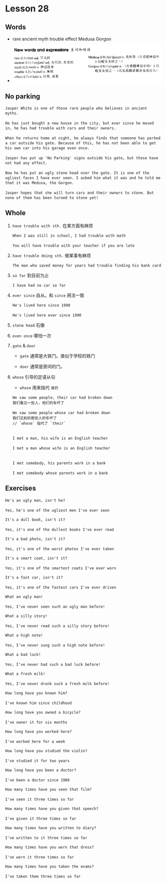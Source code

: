 # Lesson 28

## Words

- rare ancient myth trouble effect Medusa Gorgon

- ![Words](../../../Images/Part2/03/words-28.png)

## No parking

```
Jasper White is one of those rare people who believes in ancient myths.

He has just bought a new house in the city, but ever since he moved in, he has had trouble with cars and their owners.

When he returns home at night, he always finds that someone has parked a car outside his gate. Because of this, he has not been able to get his own car into his garage even once.

Jasper has put up 'No Parking' signs outside his gate, but these have not had any effect.

Now he has put an ugly stone head over the gate. It is one of the ugliest faces I have ever seen. I asked him what it was and he told me that it was Medusa, the Gorgon.

Jasper hopes that she will turn cars and their owners to stone. But none of them has been turned to stone yet!
```

## Whole

1. `have trouble with sth.` 在某方面有麻烦

   ```
   When I was still in school, I had trouble with math

   You will have trouble with your teacher if you are late
   ```

2. `have trouble doing sth.` 做某事有麻烦

   ```
   The man who saved money for years had trouble finding his bank card
   ```

3. `so far` 到目前为止

   ```
   I have had no car so far
   ```

4. `ever since` 自从。和 `since` 用法一致

   ```
   He's lived here since 1990

   He's lived here ever since 1990
   ```

5. `stone head` 石像

6. `even once` 哪怕一次

7. `gate` & `door`

   - `gate` 通常是大铁门。类似于学校的铁门

   - `door` 通常是房间的门。

8. `whose` 引导的定语从句

   - `whose` 用来指代 `谁的`

   ```
   We saw some people, their car had broken down
   我们看见一些人，他们的车坏了

   We saw some people whose car had broken down
   我们见到的那些人的车坏了
   // `whose` 指代了 `their`


   I met a man, his wife is an English teacher

   I met a man whose wife is an English teacher


   I met somebody, his parents work in a bank

   I met somebody whose parents work in a bank
   ```

## Exercises

```
He's an ugly man, isn't he?

Yes, he's one of the ugliest men I've ever seen
```

```
It's a dull book, isn't it?

Yes, it's one of the dullest books I've ever read
```

```
It's a bad photo, isn't it?

Yes, it's one of the worst photos I've ever taken
```

```
It's a smart coat, isn't it?

Yes, it's one of the smartest coats I've ever worn
```

```
It's a fast car, isn't it?

Yes, it's one of the fastest cars I've ever driven
```

```
What an ugly man!

Yes, I've never seen such an ugly man before!
```

```
What a silly story!

Yes, I've never read such a silly story before!
```

```
What a high note!

Yes, I've never sung such a high note before!
```

```
What a bad luck!

Yes, I've never had such a bad luck before!
```

```
What a fresh milk!

Yes, I've never drunk such a fresh milk before!
```

```
How long have you known him?

I've known him since childhood
```

```
How long have you owned a bicycle?

I've owner it for six months
```

```
How long have you worked here?

I've worked here for a week
```

```
How long have you studied the violin?

I've studied it for two years
```

```
How long have you been a doctor?

I've been a doctor since 1989
```

```
How many times have you seen that film?

I've seen it three times so far
```

```
How many times have you given that speech?

I've given it three times so far
```

```
How many times have you written to diary?

I've written to it three times so far
```

```
How many times have you worn that dress?

I've worn it three times so far
```

```
How many times have you taken the exams?

I've taken them three times so far
```
